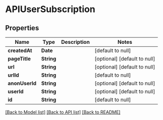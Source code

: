 # APIUserSubscription
## Properties

| Name | Type | Description | Notes |
|------------ | ------------- | ------------- | -------------|
| **createdAt** | **Date** |  | [default to null] |
| **pageTitle** | **String** |  | [optional] [default to null] |
| **url** | **String** |  | [optional] [default to null] |
| **urlId** | **String** |  | [default to null] |
| **anonUserId** | **String** |  | [optional] [default to null] |
| **userId** | **String** |  | [optional] [default to null] |
| **id** | **String** |  | [default to null] |

[[Back to Model list]](../README.md#documentation-for-models) [[Back to API list]](../README.md#documentation-for-api-endpoints) [[Back to README]](../README.md)

